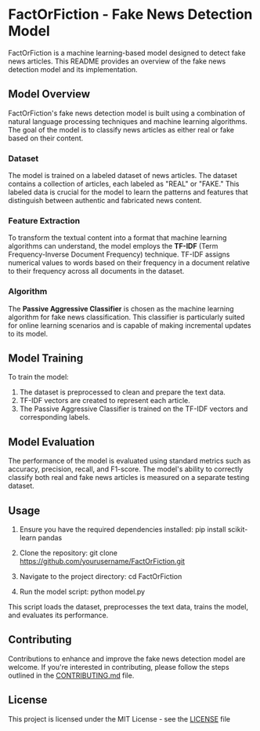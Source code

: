 # FactOrFiction - Fake News Detection Model

FactOrFiction is a machine learning-based model designed to detect fake news articles. This README provides an overview of the fake news detection model and its implementation.

## Model Overview

FactOrFiction's fake news detection model is built using a combination of natural language processing techniques and machine learning algorithms. The goal of the model is to classify news articles as either real or fake based on their content.

### Dataset

The model is trained on a labeled dataset of news articles. The dataset contains a collection of articles, each labeled as "REAL" or "FAKE." This labeled data is crucial for the model to learn the patterns and features that distinguish between authentic and fabricated news content.

### Feature Extraction

To transform the textual content into a format that machine learning algorithms can understand, the model employs the **TF-IDF** (Term Frequency-Inverse Document Frequency) technique. TF-IDF assigns numerical values to words based on their frequency in a document relative to their frequency across all documents in the dataset.

### Algorithm

The **Passive Aggressive Classifier** is chosen as the machine learning algorithm for fake news classification. This classifier is particularly suited for online learning scenarios and is capable of making incremental updates to its model.

## Model Training

To train the model:

1. The dataset is preprocessed to clean and prepare the text data.
2. TF-IDF vectors are created to represent each article.
3. The Passive Aggressive Classifier is trained on the TF-IDF vectors and corresponding labels.

## Model Evaluation

The performance of the model is evaluated using standard metrics such as accuracy, precision, recall, and F1-score. The model's ability to correctly classify both real and fake news articles is measured on a separate testing dataset.

## Usage

1. Ensure you have the required dependencies installed: pip install scikit-learn pandas

2. Clone the repository: git clone https://github.com/yourusername/FactOrFiction.git

3. Navigate to the project directory: cd FactOrFiction

4. Run the model script: python model.py

This script loads the dataset, preprocesses the text data, trains the model, and evaluates its performance.

## Contributing

Contributions to enhance and improve the fake news detection model are welcome. If you're interested in contributing, please follow the steps outlined in the [CONTRIBUTING.md](CONTRIBUTING.md) file.

## License

This project is licensed under the MIT License - see the [LICENSE](LICENSE) file 
